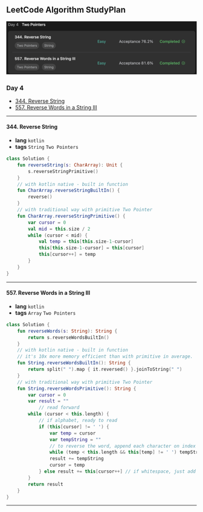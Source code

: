 ## LeetCode Algorithm StudyPlan

<img src="../../assets/leetcode_study_day4.png" alt="leetcode_study_day2" style="zoom:50%;" />

### Day 4

- [344. Reverse String](https://leetcode.com/problems/reverse-string/?envType=study-plan&id=algorithm-i)
- [557. Reverse Words in a String III](https://leetcode.com/problems/reverse-words-in-a-string-iii/?envType=study-plan&id=algorithm-i)

---

#### 344. Reverse String

- **lang**  `kotlin` 
- **tags**  `String`  `Two Pointers`

```kotlin
class Solution {
    fun reverseString(s: CharArray): Unit {
        s.reverseStringPrimitive()
    }
  	// with kotlin native - built in function
    fun CharArray.reverseStringBuiltIn() {
        reverse()
    }
  	// with traditional way with primitive Two Pointer
    fun CharArray.reverseStringPrimitive() {
        var cursor = 0
        val mid = this.size / 2
        while (cursor < mid) {
            val temp = this[this.size-1-cursor]
            this[this.size-1-cursor] = this[cursor]
            this[cursor++] = temp
        }
    }
}
```

---

#### 557. Reverse Words in a String III

- **lang**  `kotlin` 
- **tags**  `Array`  `Two Pointers`

```kotlin
class Solution {
    fun reverseWords(s: String): String {
        return s.reverseWordsBuiltIn()
    }
  	// with kotlin native - built in function
    // it's 10x more memory efficient than with primitive in average.
    fun String.reverseWordsBuiltIn(): String {
        return split(" ").map { it.reversed() }.joinToString(" ")
    }
  	// with traditional way with primitive Two Pointer
    fun String.reverseWordsPrimitive(): String {
        var cursor = 0
        var result = ""
     		// read forward
        while (cursor < this.length) {
          	// if alphabet, ready to read
            if (this[cursor] != ' ') {
                var temp = cursor
                var tempString = ""
              	// to reverse the word, append each character on index 0
                while (temp < this.length && this[temp] != ' ') tempString = this[temp++] + tempString
                result += tempString
                cursor = temp
            } else result += this[cursor++]	// if whitespace, just add
        }
        return result 
    }
}
```

---

